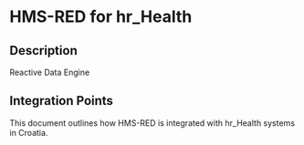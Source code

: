 # HMS-RED for hr_Health

## Description

Reactive Data Engine

## Integration Points

This document outlines how HMS-RED is integrated with hr_Health systems in Croatia.
